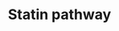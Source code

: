 ---
annotations:
- id: PW:0000724
  parent: drug pathway
  type: Pathway Ontology
  value: statin drug pathway
- id: CL:0000182
  parent: native cell
  type: Cell Type Ontology
  value: hepatocyte
authors:
- Nsalomonis
- MaintBot
- Khanspers
- BruceConklin
- Thomas
- AlexanderPico
- Ddigles
- Egonw
- L Dupuis
- Eweitz
description: 'What are statins? See Wikipedia at: http://en.wikipedia.org/wiki/Statin  More
  about this pathway and statins: https://www.pharmgkb.org/do/serve?objId=PA2031&amp;objCls=Pathway'
last-edited: 2021-05-16
organisms:
- Rattus norvegicus
redirect_from:
- /index.php/Pathway:WP145
- /instance/WP145
revision: null
schema-jsonld:
- '@context': https://schema.org/
  '@id': https://wikipathways.github.io/pathways/WP145.html
  '@type': Dataset
  creator:
    '@type': Organization
    name: WikiPathways
  description: 'What are statins? See Wikipedia at: http://en.wikipedia.org/wiki/Statin  More
    about this pathway and statins: https://www.pharmgkb.org/do/serve?objId=PA2031&amp;objCls=Pathway'
  keywords:
  - Abca1
  - Apoa1
  - Apoa4
  - Apoc1
  - Apoc2
  - Apoc3
  - Apoe
  - Cetp
  - Cholesterol
  - Cholesterol Ester
  - Cholic Acid
  - Cyp7a1
  - Dgat1
  - Free FA
  - HDL
  - Hmgcr
  - LDL
  - Lcat
  - Ldlr
  - Lipc
  - Lpl
  - Lrp1
  - Mttp
  - Phospholipid
  - Ptlp
  - Scarb1
  - Soat1
  - Statin
  - Triglycerides
  - acetylCoA
  license: CC0
  name: Statin pathway
seo: CreativeWork
title: Statin pathway
wpid: WP145
---
